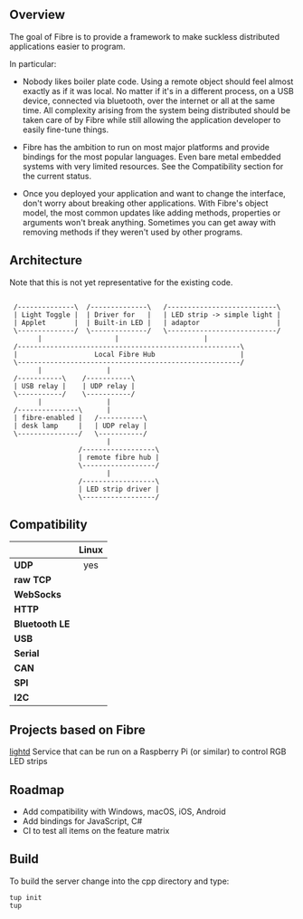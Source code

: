 ## Overview ##

The goal of Fibre is to provide a framework to make suckless distributed applications easier to program.

In particular:

 - Nobody likes boiler plate code. Using a remote object should feel almost
   exactly as if it was local. No matter if it's in a different process, on
   a USB device, connected via bluetooth, over the internet or all at the
   same time.
   All complexity arising from the system being distributed should be taken
   care of by Fibre while still allowing the application developer to easily
   fine-tune things.

 - Fibre has the ambition to run on most major platforms and provide bindings
   for the most popular languages. Even bare metal embedded systems with very
   limited resources. See the Compatibility section for the current status.

 - Once you deployed your application and want to change the interface, don't
   worry about breaking other applications. With Fibre's object model, the
   most common updates like adding methods, properties or arguments won't
   break anything. Sometimes you can get away with removing methods if they
   weren't used by other programs.


## Architecture ##

Note that this is not yet representative for the existing code.

```

 /--------------\  /--------------\   /---------------------------\
 | Light Toggle |  | Driver for   |   | LED strip -> simple light |
 | Applet       |  | Built-in LED |   | adaptor                   |
 \--------------/  \--------------/   \---------------------------/
       |                  |                     |
 /-------------------------------------------------------\
 |                   Local Fibre Hub                     |
 \-------------------------------------------------------/
       |                |
 /-----------\    /-----------\
 | USB relay |    | UDP relay |
 \-----------/    \-----------/
       |                |
 /---------------\      |
 | fibre-enabled |   /-----------\
 | desk lamp     |   | UDP relay |
 \---------------/   \-----------/
                        |
                 /------------------\
                 | remote fibre hub |
                 \------------------/
                        |
                 /------------------\
                 | LED strip driver |
                 \------------------/

```


## Compatibility ##

|                  | Linux |
|------------------|:-----:|
| **UDP**          |   yes |
| **raw TCP**      |       |
| **WebSocks**     |       |
| **HTTP**         |       |
| **Bluetooth LE** |       |
| **USB**          |       |
| **Serial**       |       |
| **CAN**          |       |
| **SPI**          |       |
| **I2C**          |       |


## Projects based on Fibre ##

[lightd](https://github.com/samuelsadok/lightd) Service that can be run on a Raspberry Pi (or similar) to control RGB LED strips

## Roadmap ##

- Add compatibility with Windows, macOS, iOS, Android
- Add bindings for JavaScript, C#
- CI to test all items on the feature matrix

## Build ##

To build the server change into the cpp directory and type:
```
tup init
tup
```
